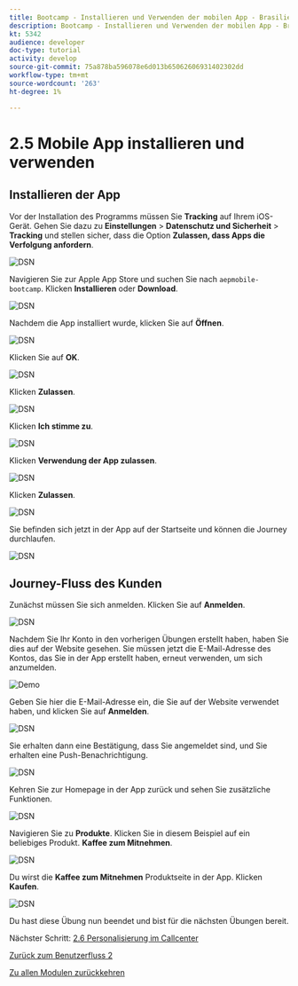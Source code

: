 ```yaml
---
title: Bootcamp - Installieren und Verwenden der mobilen App - Brasilien
description: Bootcamp - Installieren und Verwenden der mobilen App - Brasilien
kt: 5342
audience: developer
doc-type: tutorial
activity: develop
source-git-commit: 75a878ba596078e6d013b65062606931402302dd
workflow-type: tm+mt
source-wordcount: '263'
ht-degree: 1%

---
```


# 2.5 Mobile App installieren und verwenden


## Installieren der App

Vor der Installation des Programms müssen Sie **Tracking** auf Ihrem iOS-Gerät. Gehen Sie dazu zu **Einstellungen** > **Datenschutz und Sicherheit** > **Tracking** und stellen sicher, dass die Option **Zulassen, dass Apps die Verfolgung anfordern**.

![DSN](./../uc3/images/app4.png)

Navigieren Sie zur Apple App Store und suchen Sie nach `aepmobile-bootcamp`. Klicken **Installieren** oder **Download**.

![DSN](./../uc3/images/app1.png)

Nachdem die App installiert wurde, klicken Sie auf **Öffnen**.

![DSN](./../uc3/images/app2.png)

Klicken Sie auf **OK**.

![DSN](./../uc3/images/app9.png)

Klicken **Zulassen**.

![DSN](./../uc3/images/app3.png)

Klicken **Ich stimme zu**.

![DSN](./../uc3/images/app7.png)

Klicken **Verwendung der App zulassen**.

![DSN](./../uc3/images/app8.png)

Klicken **Zulassen**.

![DSN](./../uc3/images/app5.png)

Sie befinden sich jetzt in der App auf der Startseite und können die Journey durchlaufen.

![DSN](./../uc3/images/app12.png)

## Journey-Fluss des Kunden

Zunächst müssen Sie sich anmelden. Klicken Sie auf **Anmelden**.

![DSN](./../uc3/images/app13.png)

Nachdem Sie Ihr Konto in den vorherigen Übungen erstellt haben, haben Sie dies auf der Website gesehen. Sie müssen jetzt die E-Mail-Adresse des Kontos, das Sie in der App erstellt haben, erneut verwenden, um sich anzumelden.

![Demo](./../uc3/images/pv1.png)

Geben Sie hier die E-Mail-Adresse ein, die Sie auf der Website verwendet haben, und klicken Sie auf **Anmelden**.

![DSN](./../uc3/images/app14.png)

Sie erhalten dann eine Bestätigung, dass Sie angemeldet sind, und Sie erhalten eine Push-Benachrichtigung.

![DSN](./../uc3/images/app15.png)

Kehren Sie zur Homepage in der App zurück und sehen Sie zusätzliche Funktionen.

![DSN](./../uc3/images/app17.png)

Navigieren Sie zu **Produkte**. Klicken Sie in diesem Beispiel auf ein beliebiges Produkt. **Kaffee zum Mitnehmen**.

![DSN](./images/app19.png)

Du wirst die **Kaffee zum Mitnehmen** Produktseite in der App. Klicken **Kaufen**.

![DSN](./images/app20.png)

Du hast diese Übung nun beendet und bist für die nächsten Übungen bereit.

Nächster Schritt: [2.6 Personalisierung im Callcenter](./ex6.md)

[Zurück zum Benutzerfluss 2](./uc2.md)

[Zu allen Modulen zurückkehren](../../overview.md)
